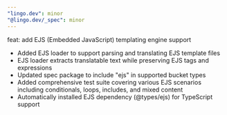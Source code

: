 ```yaml
---
"lingo.dev": minor
"@lingo.dev/_spec": minor
---
```


feat: add EJS (Embedded JavaScript) templating engine support

- Added EJS loader to support parsing and translating EJS template files
- EJS loader extracts translatable text while preserving EJS tags and expressions
- Updated spec package to include "ejs" in supported bucket types
- Added comprehensive test suite covering various EJS scenarios including conditionals, loops, includes, and mixed content
- Automatically installed EJS dependency (@types/ejs) for TypeScript support